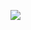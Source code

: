 <p style="align-center">
    <img src="https://cdn.discordapp.com/attachments/764727363253829675/1058351809409863690/2d7ac721963eeb98a563f24765d5bbe6b75cccbb_s2_n1.png">
</p>
